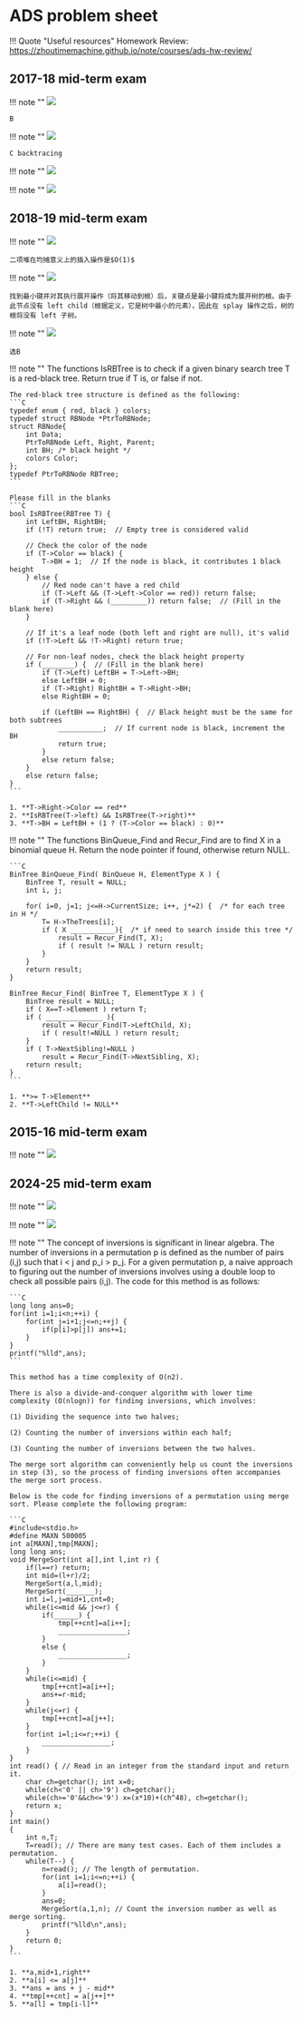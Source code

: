 # ADS problem sheet
!!! Quote "Useful resources"
    Homework Review: https://zhoutimemachine.github.io/note/courses/ads-hw-review/


## 2017-18 mid-term exam
!!! note ""
    ![](./assets/problem/image.png)

    B

!!! note ""
    ![](./assets/problem/image-1.png)

    C backtracing

!!! note ""
    ![](./assets/problem/image-2.png)

!!! note ""
    ![](./assets/problem/image-3.png)

## 2018-19 mid-term exam
!!! note ""
    ![](./assets/problem/image-4.png)

    二项堆在均摊意义上的插入操作是$O(1)$

!!! note ""
    ![](./assets/problem/image-5.png)

    找到最小键并对其执行展开操作（将其移动到根）后，关键点是最小键将成为展开树的根。由于此节点没有 left child（根据定义，它是树中最小的元素），因此在 splay 操作之后，树的根将没有 left 子树。

!!! note ""
    ![](./assets/problem/image-6.png)

    选B

!!! note ""
    The functions IsRBTree is to check if a given binary search tree T is a red-black tree.  Return true if T is, or false if not.

    The red-black tree structure is defined as the following:
    ```C
    typedef enum { red, black } colors;
    typedef struct RBNode *PtrToRBNode;
    struct RBNode{
        int Data;
        PtrToRBNode Left, Right, Parent;
        int BH; /* black height */
        colors Color;
    };
    typedef PtrToRBNode RBTree;
    ```

    Please fill in the blanks
    ```C
    bool IsRBTree(RBTree T) {
        int LeftBH, RightBH;
        if (!T) return true;  // Empty tree is considered valid

        // Check the color of the node
        if (T->Color == black) {
            T->BH = 1;  // If the node is black, it contributes 1 black height
        } else {
            // Red node can't have a red child
            if (T->Left && (T->Left->Color == red)) return false;
            if (T->Right && (_________)) return false;  // (Fill in the blank here)
        }

        // If it's a leaf node (both left and right are null), it's valid
        if (!T->Left && !T->Right) return true;

        // For non-leaf nodes, check the black height property
        if (________) {  // (Fill in the blank here)
            if (T->Left) LeftBH = T->Left->BH;
            else LeftBH = 0;
            if (T->Right) RightBH = T->Right->BH;
            else RightBH = 0;

            if (LeftBH == RightBH) {  // Black height must be the same for both subtrees
                ___________;  // If current node is black, increment the BH
                return true;
            }
            else return false;
        }
        else return false;
    }
    ```

    1. **T->Right->Color == red**
    2. **IsRBTree(T->left) && IsRBTree(T->right)** 
    3. **T->BH = LeftBH + (1 ? (T->Color == black) : 0)**
   
!!! note ""
    The functions BinQueue_Find and Recur_Find are to find X in a binomial queue H.  Return the node pointer if found, otherwise return NULL.

    ```C
    BinTree BinQueue_Find( BinQueue H, ElementType X ) {
        BinTree T, result = NULL;
        int i, j; 

        for( i=0, j=1; j<=H->CurrentSize; i++, j*=2) {  /* for each tree in H */
            T= H->TheTrees[i];
            if ( X ___________){  /* if need to search inside this tree */
                result = Recur_Find(T, X);
                if ( result != NULL ) return result;
            } 
        }
        return result;
    }

    BinTree Recur_Find( BinTree T, ElementType X ) {
        BinTree result = NULL;
        if ( X==T->Element ) return T;
        if ( ______________ ){
            result = Recur_Find(T->LeftChild, X);
            if ( result!=NULL ) return result;
        } 
        if ( T->NextSibling!=NULL )
            result = Recur_Find(T->NextSibling, X);
        return result;
    }
    ```

    1. **>= T->Element**
    2. **T->LeftChild != NULL**

## 2015-16 mid-term exam
!!! note ""
    ![](./assets/problem/image-7.png)

## 2024-25 mid-term exam
!!! note ""
    ![](./assets/problem/image-8.png)

!!! note ""
    ![](./assets/problem/image-9.png)

!!! note ""
    The concept of inversions is significant in linear algebra. The number of inversions in a permutation p is defined as the number of pairs (i,j) such that i < j and p_i > p_j. For a given permutation p, a naive approach to figuring out the number of inversions involves using a double loop to check all possible pairs (i,j). The code for this method is as follows:

    ```C
    long long ans=0;
    for(int i=1;i<n;++i) {
        for(int j=i+1;j<=n;++j) {
            if(p[i]>p[j]) ans+=1;
        }
    }
    printf("%lld",ans);
    ```

    This method has a time complexity of O(n2).

    There is also a divide-and-conquer algorithm with lower time complexity (O(nlogn)) for finding inversions, which involves:

    (1) Dividing the sequence into two halves;

    (2) Counting the number of inversions within each half;

    (3) Counting the number of inversions between the two halves.

    The merge sort algorithm can conveniently help us count the inversions in step (3), so the process of finding inversions often accompanies the merge sort process.

    Below is the code for finding inversions of a permutation using merge sort. Please complete the following program:

    ```C
    #include<stdio.h>
    #define MAXN 500005
    int a[MAXN],tmp[MAXN];
    long long ans;
    void MergeSort(int a[],int l,int r) {
        if(l==r) return;
        int mid=(l+r)/2;
        MergeSort(a,l,mid);
        MergeSort(_______);
        int i=l,j=mid+1,cnt=0;
        while(i<=mid && j<=r) {
            if(______) {
                tmp[++cnt]=a[i++];
                _________________;
            }
            else {
                _________________;
            }
        }
        while(i<=mid) {
            tmp[++cnt]=a[i++];
            ans+=r-mid;
        }
        while(j<=r) {
            tmp[++cnt]=a[j++];
        }
        for(int i=l;i<=r;++i) {
            _________________;
        }
    }
    int read() { // Read in an integer from the standard input and return it.
        char ch=getchar(); int x=0;
        while(ch<'0' || ch>'9') ch=getchar();
        while(ch>='0'&&ch<='9') x=(x*10)+(ch^48), ch=getchar();
        return x;
    }
    int main()
    {
        int n,T;
        T=read(); // There are many test cases. Each of them includes a permutation.
        while(T--) {
            n=read(); // The length of permutation.
            for(int i=1;i<=n;++i) {
                a[i]=read();
            }
            ans=0;
            MergeSort(a,1,n); // Count the inversion number as well as merge sorting.
            printf("%lld\n",ans);    
        }
        return 0;
    }
    ```

    1. **a,mid+1,right**
    2. **a[i] <= a[j]**
    3. **ans = ans + j - mid**
    4. **tmp[++cnt] = a[j++]**
    5. **a[l] = tmp[i-l]**